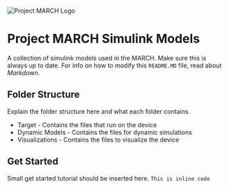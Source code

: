 ![Project MARCH Logo](http://i.imgur.com/3HPS8wT.png)
# Project MARCH Simulink Models
A collection of simulink models used in the MARCH. Make sure this is always up to date. For info on how to modify this `README.MD` file, read about *Markdown*.

## Folder Structure
Explain the folder structure here and what each folder contains.
 - Target - Contains the files that run on the device
 - Dynamic Models - Contains the files for dynamic simulations
 - Visualizations - Contains the files to visualize the device

## Get Started
Small get started tutorial should be inserted here.
`This is inline code`
